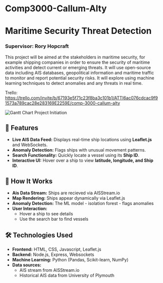 # Comp3000-Callum-Alty

# Maritime Security Threat Detection
### Supervisor: Rory Hopcraft

This project will be aimed at the stakeholders in maritime security, for example shipping companies in order to ensure the security of maritime activities and detect current or emerging threats. It will use open-source data including AIS databases, geopolitical information and maritime traffic to monitor and report potential security risks. It will explore using machine learning techniques to detect anomalies and any threats in real time.

Trello: https://trello.com/invite/b/67193e5f71c23f8ba3c101b1/ATTI6ac076cdcac9f91573a789cac28e283169E2259E/comp-3000-callum-alty

![Gantt Chart Project Initiation](https://github.com/user-attachments/assets/878cc37f-6480-46fa-bdec-da686a011727)

## 🌟 Features

-  **Live AIS Data Feed:** Displays real-time ship locations using **Leaflet.js** and WebSockets.
-  **Anomaly Detection:** Flags ships with unusual movement patterns.
-  **Search Functionality:** Quickly locate a vessel using its **Ship ID**.
-  **Interactive UI:** Hover over a ship to view **latitude, longitude, and Ship ID**.

## 📌 How It Works

- **Ais Data Stream:** Ships are recieved via AISStream.io
- **Map Rendering:** Ships appear dynamically via Leaflet.js
- **Anomaly Detection:** The ML model - isolation forest - flags anomalies
- **User Interaction:**
  - Hover a ship to see details
  - Use the search bar to find vessels 

## 🛠️ Technologies Used
- **Frontend:** HTML, CSS, Javascript, Leaflet.js
- **Backend:** Node.js, Express, Websockets
- **Machine Learning:** Python (Pandas, Scikit-learn, NumPy)
- **Data sources:**
    - AIS stream from AISStream.io
    - Historical AIS data from University of Plymouth






